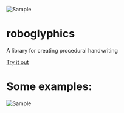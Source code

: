 ![Sample](https://raw.github.com/bwiklund/roboglyphics/master/site/sample.png)

roboglyphics
========

A library for creating procedural handwriting

[Try it out](http://bwiklund.github.com/roboglyphics)

# Some examples:

![Sample](https://raw.github.com/bwiklund/roboglyphics/master/site/textured.jpg)